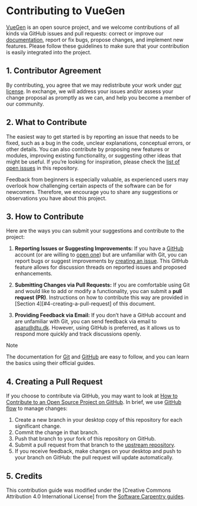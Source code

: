 # Contributing to VueGen

[VueGen][vuegen-repo] is an open source project, and we welcome contributions of all 
kinds via GitHub issues and pull requests: correct or improve our [documentation][vuegen-docs], report or fix bugs, propose changes, and implement new features. Please follow 
these guidelines to make sure that your contribution is easily integrated into the project.

## 1. Contributor Agreement

By contributing, you agree that we may redistribute your work under [our
license](LICENSE). In exchange, we will address your issues and/or assess
your change proposal as promptly as we can, and help you become a member of our
community.

## 2. What to Contribute

The easiest way to get started is by reporting an issue that needs to be fixed, 
such as a bug in the code, unclear explanations, conceptual errors, or other details. 
You can also  contribute by proposing new features or modules, improving existing 
functionality, or suggesting other ideas that might be useful. If you’re looking for 
inspiration, please check the [list of open issues][issues] in this repository.

Feedback from beginners is especially valuable, as experienced users may overlook how 
challenging certain aspects of the software can be for newcomers. Therefore, we encourage 
you to share any suggestions or observations you have about this project.

## 3. How to Contribute

Here are the ways you can submit your suggestions and contribute to the project:

1. **Reporting Issues or Suggesting Improvements:** If you have a  [GitHub][github] account 
   (or are willing to [open one][github-join]) but are unfamiliar with Git, you can report 
   bugs or suggest improvements by [creating an issue][new-issue]. This GitHub feature allows 
   for discussion threads on reported issues and proposed enhancements.

2. **Submitting Changes via Pull Requests:** If you are comfortable using Git and would like to
   add or modify a functionality, you can submit a **pull request (PR)**. Instructions on how to contribute this way are provided in [Section 4][#4-creating-a-pull-request] of this document.

3. **Providing Feedback via Email:** If you don’t have a GitHub account and are
   unfamiliar with Git, you can send feedback via email to [asaru@dtu.dk][contact]. However, using GitHub is preferred, as it allows us to respond more quickly and track discussions openly.

> [!NOTE]
> The documentation for [Git][git-docs] and [GitHub][github-docs] are easy to follow, and you can learn the basics using their official guides.

## 4. Creating a Pull Request

If you choose to contribute via GitHub, you may want to look at [How to Contribute to an Open Source Project on GitHub][how-contribute]. In brief, we use [GitHub flow][github-flow] to manage changes:

1. Create a new branch in your desktop copy of this repository for each significant change.
2. Commit the change in that branch.
3. Push that branch to your fork of this repository on GitHub.
4. Submit a pull request from that branch to the [upstream repository][vuegen-repo].
5. If you receive feedback, make changes on your desktop and push to your branch on GitHub: the 
   pull request will update automatically.

## 5. Credits

This contribution guide was modified under the [Creative Commons Attribution 4.0 International License] from the [Software Carpentry guides][soft-cp-guides].

[vuegen-repo]: https://github.com/Multiomics-Analytics-Group/vuegen
[vuegen-docs]: https://vuegen.readthedocs.io/
[issues]: https://github.com/Multiomics-Analytics-Group/vuegen/issues
[new-issue]: https://github.com/Multiomics-Analytics-Group/vuegen/issues/new
[github]: https://github.com
[github-join]: https://github.com/join
[contact]: mailto:asaru@dtu.dk
[git-docs]: https://git-scm.com/doc
[github-docs]: https://guides.github.com/
[how-contribute]: https://egghead.io/courses/how-to-contribute-to-an-open-source-project-on-github
[github-flow]: https://guides.github.com/introduction/flow/
[soft-cp-guides]: https://software-carpentry.org/lessons/
[ccby]: https://creativecommons.org/licenses/by/4.0/
